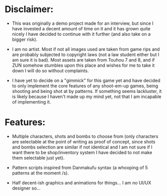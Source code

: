 # Disclaimer:

- This was originally a demo project made for an interview, but since I have invested a decent amount of time on it and it has grown quite nicely I have decided to continue with it further (and also take on a bigger risk).

- I am no artist. Most if not all images used are taken from game rips and are probably subjected to copyright laws (not a law student either but I am sure it is bad). Most assets are taken from Touhou 7 and 8, and if ZUN somehow stumbles upon this place and wishes for me to take it down I will do so without complaints.

- I have yet to decide on a "gimmick" for this game yet and have decided to only implement the core features of any shoot-em-up games, being shooting and being shot at by patterns. If something seems lackluster, it is likely because I haven't made up my mind yet, not that I am incapable of implementing it.

# Features:

- Multiple characters, shots and bombs to choose from (only characters are selectable at the point of writing as proof of concept, since shots and bombs selection are similar if not identical and I am not sure if I want there to be shop/inventory system I have decided to not make them selectable just yet).

- Pattern scripts inspired from Danmakufu syntax (a whooping of 5 patterns at the moment /s).

- Half decent-ish graphics and animations for things... I am no UI/UX designer so...
